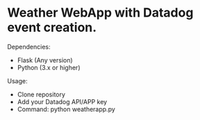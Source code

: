 # Weather WebApp with Datadog event creation. 

Dependencies:
  - Flask (Any version)
  - Python (3.x or higher)
  
Usage:
  - Clone repository
  - Add your Datadog API/APP key
  - Command: python weatherapp.py
